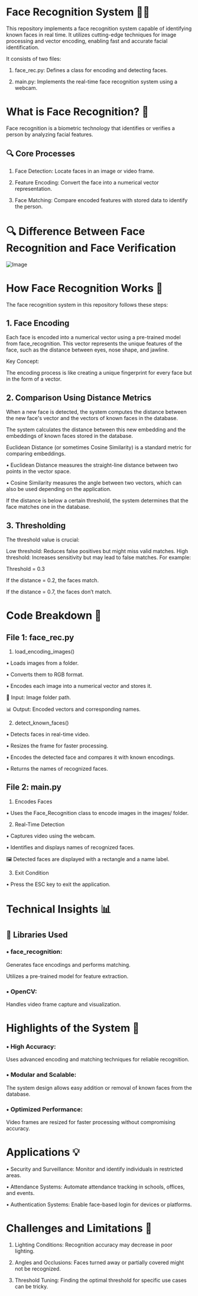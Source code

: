 # Face Recognition System 👨‍💼

This repository implements a face recognition system capable of identifying known faces in real time. It utilizes cutting-edge techniques for image processing and vector encoding, enabling fast and accurate facial identification.

 It consists of two files:
 
1. face_rec.py: Defines a class for encoding and detecting faces.

2. main.py: Implements the real-time face recognition system using a webcam.


# What is Face Recognition? 🤔

Face recognition is a biometric technology that identifies or verifies a person by analyzing facial features.

## 🔍 Core Processes

1. Face Detection: Locate faces in an image or video frame.

2. Feature Encoding: Convert the face into a numerical vector representation.

3. Face Matching: Compare encoded features with stored data to identify the person.

# 🔍 Difference Between Face Recognition and Face Verification

![Image](https://github.com/user-attachments/assets/073bace7-e0ab-4794-a003-eb1c1fc1cbcf)

# How Face Recognition Works 🚀

The face recognition system in this repository follows these steps:

## 1. Face Encoding

Each face is encoded into a numerical vector using a pre-trained model from face_recognition. This vector represents the unique features of the face, such as the distance between eyes, nose shape, and jawline.

Key Concept:

The encoding process is like creating a unique fingerprint for every face but in the form of a vector.

## 2. Comparison Using Distance Metrics
   
When a new face is detected, the system computes the distance between the new face's vector and the vectors of known faces in the database.

The system calculates the distance between this new embedding and the embeddings of known faces stored in the database.

Euclidean Distance (or sometimes Cosine Similarity) is a standard metric for comparing embeddings.

  • Euclidean Distance measures the straight-line distance between two points in the vector space.
  
  • Cosine Similarity measures the angle between two vectors, which can also be used depending on the application.

If the distance is below a certain threshold, the system determines that the face matches one in the database.

## 3. Thresholding

The threshold value is crucial:

Low threshold: Reduces false positives but might miss valid matches.
High threshold: Increases sensitivity but may lead to false matches.
For example:

Threshold = 0.3

If the distance = 0.2, the faces match.

If the distance = 0.7, the faces don’t match.


# Code Breakdown 🔧 

## File 1: face_rec.py


1. load_encoding_images()

  • Loads images from a folder.

  • Converts them to RGB format.

  • Encodes each image into a numerical vector and stores it.

📂 Input: Image folder path.

📊 Output: Encoded vectors and corresponding names.



2. detect_known_faces()

• Detects faces in real-time video.

• Resizes the frame for faster processing.

• Encodes the detected face and compares it with known encodings.

• Returns the names of recognized faces.


## File 2: main.py

1. Encodes Faces

• Uses the Face_Recognition class to encode images in the images/ folder.

2. Real-Time Detection

•  Captures video using the webcam.

• Identifies and displays names of recognized faces.


🖼️ Detected faces are displayed with a rectangle and a name label.

3. Exit Condition

• Press the ESC key to exit the application.



# Technical Insights 📊 
## 🔧 Libraries Used

### • face_recognition:

Generates face encodings and performs matching.

Utilizes a pre-trained model for feature extraction.

### • OpenCV:

Handles video frame capture and visualization.




# Highlights of the System 🌟 

### • High Accuracy:

Uses advanced encoding and matching techniques for reliable recognition.

### • Modular and Scalable:

The system design allows easy addition or removal of known faces from the database.

### • Optimized Performance:

Video frames are resized for faster processing without compromising accuracy.


# Applications 💡

• Security and Surveillance:
Monitor and identify individuals in restricted areas.

• Attendance Systems:
Automate attendance tracking in schools, offices, and events.

• Authentication Systems:
Enable face-based login for devices or platforms.

# Challenges and Limitations 🎯
1. Lighting Conditions: Recognition accuracy may decrease in poor lighting.

2. Angles and Occlusions: Faces turned away or partially covered might not be recognized.

3. Threshold Tuning: Finding the optimal threshold for specific use cases can be tricky.
